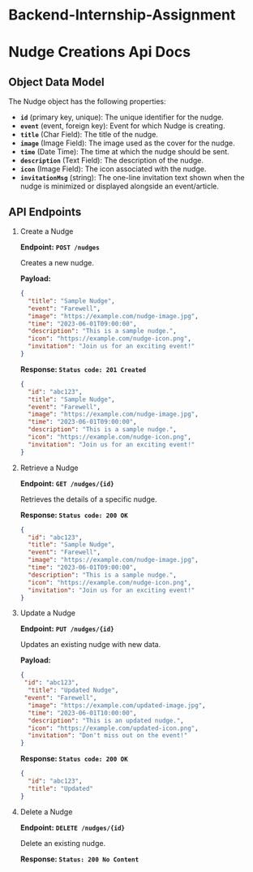 # Backend-Internship-Assignment
# Nudge Creations Api Docs

## **Object Data Model**

The Nudge object has the following properties:

- **`id`** (primary key, unique): The unique identifier for the nudge.
- **`event`** (event, foreign key): Event for which Nudge is creating.
- **`title`** (Char Field): The title of the nudge.
- **`image`** (Image Field): The image used as the cover for the nudge.
- **`time`** (Date Time): The time at which the nudge should be sent.
- **`description`** (Text Field): The description of the nudge.
- **`icon`** (Image Field): The icon associated with the nudge.
- **`invitationMsg`** (string): The one-line invitation text shown when the nudge is minimized or displayed alongside an event/article.

## **API Endpoints**

1. Create a Nudge

   **Endpoint:** **`POST /nudges`**

   Creates a new nudge.

   **Payload:**

   ```json
   {
     "title": "Sample Nudge",
     "event": "Farewell",
     "image": "https://example.com/nudge-image.jpg",
     "time": "2023-06-01T09:00:00",
     "description": "This is a sample nudge.",
     "icon": "https://example.com/nudge-icon.png",
     "invitation": "Join us for an exciting event!"
   }
   ```

   **Response: `Status code: 201 Created`**

   ```json
   {
     "id": "abc123",
     "title": "Sample Nudge",
     "event": "Farewell",
     "image": "https://example.com/nudge-image.jpg",
     "time": "2023-06-01T09:00:00",
     "description": "This is a sample nudge.",
     "icon": "https://example.com/nudge-icon.png",
     "invitation": "Join us for an exciting event!"
   }
   ```

2. Retrieve a Nudge

   **Endpoint:** **`GET /nudges/{id}`**

   Retrieves the details of a specific nudge.

   **Response: `Status code: 200 OK`**

   ```json
   {
     "id": "abc123",
     "title": "Sample Nudge",
     "event": "Farewell",
     "image": "https://example.com/nudge-image.jpg",
     "time": "2023-06-01T09:00:00",
     "description": "This is a sample nudge.",
     "icon": "https://example.com/nudge-icon.png",
     "invitation": "Join us for an exciting event!"
   }
   ```

3. Update a Nudge

   **Endpoint:** **`PUT /nudges/{id}`**

   Updates an existing nudge with new data.

   **Payload:**

   ```json
   {
   	"id": "abc123",
     "title": "Updated Nudge",
   	"event": "Farewell",
     "image": "https://example.com/updated-image.jpg",
     "time": "2023-06-01T10:00:00",
     "description": "This is an updated nudge.",
     "icon": "https://example.com/updated-icon.png",
     "invitation": "Don't miss out on the event!"
   }

   ```

   **Response: `Status code: 200 OK`**

   ```json
   {
     "id": "abc123",
     "title": "Updated"
   }
   ```

4. Delete a Nudge

   **Endpoint:** **`DELETE /nudges/{id}`**

   Delete an existing nudge.

   **Response: `Status: 200 No Content`**

